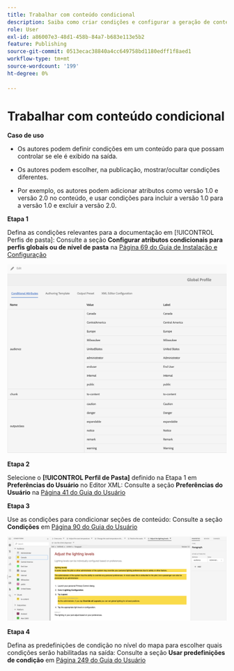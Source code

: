 ```yaml
---
title: Trabalhar com conteúdo condicional
description: Saiba como criar condições e configurar a geração de conteúdo condicional no  [!DNL AEM Guides]
role: User
exl-id: a86007e3-48d1-458b-84a7-b683e113e5b2
feature: Publishing
source-git-commit: 0513ecac38840a4cc649758bd1180edff1f8aed1
workflow-type: tm+mt
source-wordcount: '199'
ht-degree: 0%

---
```


# Trabalhar com conteúdo condicional

**Caso de uso**

* Os autores podem definir condições em um conteúdo para que possam controlar se ele é exibido na saída.

* Os autores podem escolher, na publicação, mostrar/ocultar condições diferentes.

* Por exemplo, os autores podem adicionar atributos como versão 1.0 e versão 2.0 no conteúdo, e usar condições para incluir a versão 1.0 para a versão 1.0 e excluir a versão 2.0.

**Etapa 1**

Defina as condições relevantes para a documentação em [!UICONTROL Perfis de pasta]:
Consulte a seção **Configurar atributos condicionais para perfis globais ou de nível de pasta** na [Página 69 do Guia de Instalação e Configuração](https://helpx.adobe.com/content/dam/help/en/xml-documentation-solution/4-2/Adobe-Experience-Manager-Guides_Installation-Configuration-Guide_EN.pdf)

![Configurar Condições em Perfis de Pasta](assets/conditions-in-profiles.png)

**Etapa 2**

Selecione o **[!UICONTROL Perfil de Pasta]** definido na Etapa 1 em **Preferências do Usuário** no Editor XML:
Consulte a seção **Preferências do Usuário** na [Página 41 do Guia do Usuário](https://helpx.adobe.com/content/dam/help/en/xml-documentation-solution/4-2/Adobe-Experience-Manager-Guides_User-Guide_EN.pdf)


**Etapa 3**

Use as condições para condicionar seções de conteúdo:
Consulte a seção **Condições** em [Página 90 do Guia do Usuário](https://helpx.adobe.com/content/dam/help/en/xml-documentation-solution/4-2/Adobe-Experience-Manager-Guides_User-Guide_EN.pdf)

![Usar Condições no Editor da Web](assets/conditions-in-web-editor.png)

**Etapa 4**

Defina as predefinições de condição no nível do mapa para escolher quais condições serão habilitadas na saída:
Consulte a seção **Usar predefinições de condição** em [Página 249 do Guia do Usuário](https://helpx.adobe.com/content/dam/help/en/xml-documentation-solution/4-2/Adobe-Experience-Manager-Guides_User-Guide_EN.pdf)
